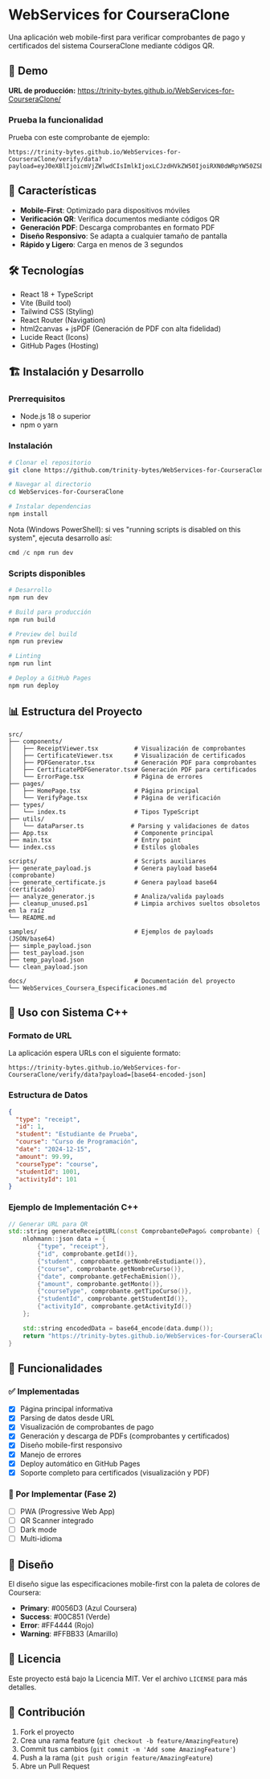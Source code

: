 # WebServices for CourseraClone

Una aplicación web mobile-first para verificar comprobantes de pago y certificados del sistema CourseraClone mediante códigos QR.

<!-- Última actualización: Septiembre 2025 — mejoras PDF certificados, limpieza del repo y tips para PowerShell -->

## 🚀 Demo

**URL de producción:** https://trinity-bytes.github.io/WebServices-for-CourseraClone/

### Prueba la funcionalidad

Prueba con este comprobante de ejemplo:

```text
https://trinity-bytes.github.io/WebServices-for-CourseraClone/verify/data?payload=eyJ0eXBlIjoicmVjZWlwdCIsImlkIjoxLCJzdHVkZW50IjoiRXN0dWRpYW50ZSBkZSBQcnVlYmEiLCJjb3Vyc2UiOiJDdXJzbyBkZSBQcm9ncmFtYWNpw7NuIiwiZGF0ZSI6IjIwMjQtMTItMTUiLCJhbW91bnQiOjk5Ljk5LCJjb3Vyc2VUeXBlIjoiY291cnNlIiwic3R1ZGVudElkIjoxMDAxLCJhY3Rpdml0eUlkIjoxMDF9
```

## 📱 Características

- **Mobile-First**: Optimizado para dispositivos móviles
- **Verificación QR**: Verifica documentos mediante códigos QR
- **Generación PDF**: Descarga comprobantes en formato PDF
- **Diseño Responsivo**: Se adapta a cualquier tamaño de pantalla
- **Rápido y Ligero**: Carga en menos de 3 segundos

## 🛠️ Tecnologías

- React 18 + TypeScript
- Vite (Build tool)
- Tailwind CSS (Styling)
- React Router (Navigation)
- html2canvas + jsPDF (Generación de PDF con alta fidelidad)
- Lucide React (Icons)
- GitHub Pages (Hosting)

## 🏗️ Instalación y Desarrollo

### Prerrequisitos

- Node.js 18 o superior
- npm o yarn

### Instalación

```bash
# Clonar el repositorio
git clone https://github.com/trinity-bytes/WebServices-for-CourseraClone.git

# Navegar al directorio
cd WebServices-for-CourseraClone

# Instalar dependencias
npm install
```

Nota (Windows PowerShell): si ves "running scripts is disabled on this system", ejecuta desarrollo así:

```powershell
cmd /c npm run dev
```

### Scripts disponibles

```bash
# Desarrollo
npm run dev

# Build para producción
npm run build

# Preview del build
npm run preview

# Linting
npm run lint

# Deploy a GitHub Pages
npm run deploy
```

## 📊 Estructura del Proyecto

```
src/
├── components/
│   ├── ReceiptViewer.tsx          # Visualización de comprobantes
│   ├── CertificateViewer.tsx      # Visualización de certificados
│   ├── PDFGenerator.tsx           # Generación PDF para comprobantes
│   ├── CertificatePDFGenerator.tsx# Generación PDF para certificados
│   └── ErrorPage.tsx              # Página de errores
├── pages/
│   ├── HomePage.tsx               # Página principal
│   └── VerifyPage.tsx             # Página de verificación
├── types/
│   └── index.ts                   # Tipos TypeScript
├── utils/
│   └── dataParser.ts             # Parsing y validaciones de datos
├── App.tsx                        # Componente principal
├── main.tsx                       # Entry point
└── index.css                      # Estilos globales

scripts/                           # Scripts auxiliares
├── generate_payload.js            # Genera payload base64 (comprobante)
├── generate_certificate.js        # Genera payload base64 (certificado)
├── analyze_generator.js           # Analiza/valida payloads
├── cleanup_unused.ps1             # Limpia archivos sueltos obsoletos en la raíz
└── README.md

samples/                           # Ejemplos de payloads (JSON/base64)
├── simple_payload.json
├── test_payload.json
├── temp_payload.json
└── clean_payload.json

docs/                              # Documentación del proyecto
└── WebServices_Coursera_Especificaciones.md
```

## 🔗 Uso con Sistema C++

### Formato de URL

La aplicación espera URLs con el siguiente formato:

```text
https://trinity-bytes.github.io/WebServices-for-CourseraClone/verify/data?payload=[base64-encoded-json]
```

### Estructura de Datos

```json
{
  "type": "receipt",
  "id": 1,
  "student": "Estudiante de Prueba",
  "course": "Curso de Programación",
  "date": "2024-12-15",
  "amount": 99.99,
  "courseType": "course",
  "studentId": 1001,
  "activityId": 101
}
```

### Ejemplo de Implementación C++

```cpp
// Generar URL para QR
std::string generateReceiptURL(const ComprobanteDePago& comprobante) {
    nlohmann::json data = {
        {"type", "receipt"},
        {"id", comprobante.getId()},
        {"student", comprobante.getNombreEstudiante()},
        {"course", comprobante.getNombreCurso()},
        {"date", comprobante.getFechaEmision()},
        {"amount", comprobante.getMonto()},
        {"courseType", comprobante.getTipoCurso()},
        {"studentId", comprobante.getStudentId()},
        {"activityId", comprobante.getActivityId()}
    };

    std::string encodedData = base64_encode(data.dump());
    return "https://trinity-bytes.github.io/WebServices-for-CourseraClone/verify/data?payload=" + encodedData;
}
```

## 📱 Funcionalidades

### ✅ Implementadas

- [x] Página principal informativa
- [x] Parsing de datos desde URL
- [x] Visualización de comprobantes de pago
- [x] Generación y descarga de PDFs (comprobantes y certificados)
- [x] Diseño mobile-first responsivo
- [x] Manejo de errores
- [x] Deploy automático en GitHub Pages
- [x] Soporte completo para certificados (visualización y PDF)

### 🔄 Por Implementar (Fase 2)

- [ ] PWA (Progressive Web App)
- [ ] QR Scanner integrado
- [ ] Dark mode
- [ ] Multi-idioma

## 🎨 Diseño

El diseño sigue las especificaciones mobile-first con la paleta de colores de Coursera:

- **Primary**: #0056D3 (Azul Coursera)
- **Success**: #00C851 (Verde)
- **Error**: #FF4444 (Rojo)
- **Warning**: #FFBB33 (Amarillo)

## 📄 Licencia

Este proyecto está bajo la Licencia MIT. Ver el archivo `LICENSE` para más detalles.

## 👥 Contribución

1. Fork el proyecto
2. Crea una rama feature (`git checkout -b feature/AmazingFeature`)
3. Commit tus cambios (`git commit -m 'Add some AmazingFeature'`)
4. Push a la rama (`git push origin feature/AmazingFeature`)
5. Abre un Pull Request
